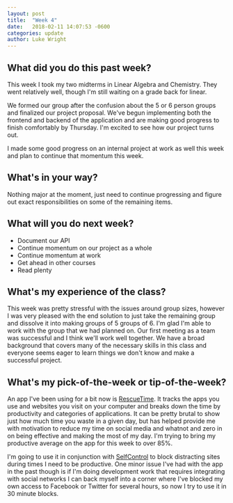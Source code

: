 ```yaml
---
layout: post
title:  "Week 4"
date:   2018-02-11 14:07:53 -0600
categories: update
author: Luke Wright
---
```

## What did you do this past week?

This week I took my two midterms in Linear Algebra and Chemistry. They went relatively well, though I'm still waiting on a grade back for linear.

We formed our group after the confusion about the 5 or 6 person groups and finalized our project proposal. We've begun implementing both the frontend and backend of the application and are making good progress to finish comfortably by Thursday. I'm excited to see how our project turns out.

I made some good progress on an internal project at work as well this week and plan to continue that momentum this week.

## What's in your way?

Nothing major at the moment, just need to continue progressing and figure out exact responsibilities on some of the remaining items.

## What will you do next week?

* Document our API
* Continue momentum on our project as a whole
* Continue momentum at work
* Get ahead in other courses
* Read plenty

## What's my experience of the class?

This week was pretty stressful with the issues around group sizes, however I was very pleased with the end solution to just take the remaining group and dissolve it into making groups of 5 groups of 6. I'm glad I'm able to work with the group that we had planned on. Our first meeting as a team was successful and I think we'll work well together. We have a broad background that covers many of the necessary skills in this class and everyone seems eager to learn things we don't know and make a successful project.

## What's my pick-of-the-week or tip-of-the-week?

An app I've been using for a bit now is [RescueTime](https://www.rescuetime.com/dashboard). It tracks the apps you use and websites you visit on your computer and breaks down the time by productivity and categories of applications. It can be pretty brutal to show just how much time you waste in a given day, but has helped provide me with motivation to reduce my time on social media and whatnot and zero in on being effective and making the most of my day. I'm trying to bring my productive average on the app for this week to over 85%.

I'm going to use it in conjunction with [SelfControl](https://selfcontrolapp.com/) to block distracting sites during times I need to be productive. One minor issue I've had with the app in the past though is if I'm doing development work that requires integrating with social networks I can back myself into a corner where I've blocked my own access to Facebook or Twitter for several hours, so now I try to use it in 30 minute blocks.
